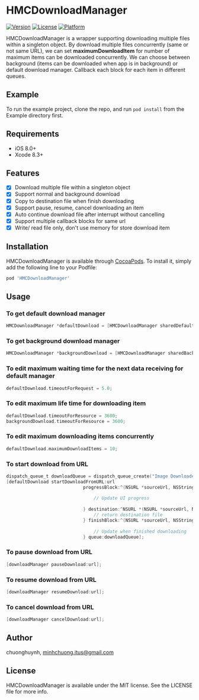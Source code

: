 # HMCDownloadManager
<!----
[![Build Status](https://travis-ci.org/hmchuong/iOS-ObjectiveC-HMCDownloadManager.svg?branch=master)](https://travis-ci.org/hmchuong/iOS-ObjectiveC-HMCDownloadManager)
--->
[![Version](https://img.shields.io/cocoapods/v/HMCDownloadManager.svg?style=flat)](http://cocoapods.org/pods/HMCDownloadManager)
[![License](https://img.shields.io/cocoapods/l/HMCDownloadManager.svg?style=flat)](http://cocoapods.org/pods/HMCDownloadManager)
[![Platform](https://img.shields.io/cocoapods/p/HMCDownloadManager.svg?style=flat)](http://cocoapods.org/pods/HMCDownloadManager)

HMCDownloadManager is a wrapper supporting downloading multiple files within a singleton object.
By download multiple files concurrently (same or not same URL), we can set **maximumDownloadItem** for number of maximum items can be downloaded concurrently. We can choose between background (items can be downloaded when app is in background) or default download manager. Callback each block for each item in different queues.

## Example

To run the example project, clone the repo, and run `pod install` from the Example directory first.

## Requirements
- iOS 8.0+
- Xcode 8.3+

## Features
- [x] Download multiple file within a singleton object
- [x] Support normal and background download
- [x] Copy to destination file when finish downloading
- [x] Support pause, resume, cancel downloading an item
- [x] Auto continue download file after interrupt without cancelling
- [x] Support multiple callback blocks for same url
- [x] Write/ read file only, don't use memory for store download item

## Installation

HMCDownloadManager is available through [CocoaPods](http://cocoapods.org). To install
it, simply add the following line to your Podfile:

```ruby
pod 'HMCDownloadManager'
```

## Usage

### To get default download manager
```ObjectiveC
HMCDownloadManager *defaultDownload = [HMCDownloadManager sharedDefaultManager];
```

### To get background download manager
```ObjectiveC
HMCDownloadManager *backgroundDownload = [HMCDownloadManager sharedBackgroundManager];
```

### To edit maximum waiting time for the next data receiving for default manager
```ObjectiveC
defaultDownload.timeoutForRequest = 5.0;
```

### To edit maximum life time for downloading item 
```ObjectiveC
defaultDownload.timeoutForResource = 3600;
backgroundDownload.timeoutForResource = 3600;
```

### To edit maximum downloading items concurrently
```ObjectiveC
defaultDownload.maximumDownloadItems = 10;
```

### To start download from URL
```ObjectiveC
dispatch_queue_t downloadQueue = dispatch_queue_create("Image Downloader", DISPATCH_QUEUE_SERIAL);
[defaultDownload startDownloadFromURL:url
                             progressBlock:^(NSURL *sourceUrl, NSString *identifier, int64_t bytesWritten, int64_t totalBytesWritten, int64_t totalBytesExpectedToWrite) {
                                 
                                 // Update UI progress
                                 
                             } destination:^NSURL *(NSURL *sourceUrl, NSString *identifier) {
                                 // return destination file
                             } finishBlock:^(NSURL *sourceUrl, NSString *identifier, NSURL *fileLocation, NSError *error) {
                                 
                                 // Update when finished downloading
                             } queue:downloadQueue];
```

### To pause download from URL
```ObjectiveC
[downloadManager pauseDownload:url];
```

### To resume download from URL
```ObjectiveC
[downloadManager resumeDownload:url];
```

### To cancel download from URL
```ObjectiveC
[downloadManager cancelDownload:url];
```

## Author

chuonghuynh, minhchuong.itus@gmail.com

## License

HMCDownloadManager is available under the MIT license. See the LICENSE file for more info.
